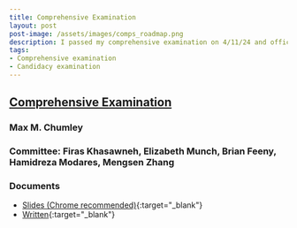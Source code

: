 ```yaml
---
title: Comprehensive Examination
layout: post
post-image: /assets/images/comps_roadmap.png
description: I passed my comprehensive examination on 4/11/24 and officially I am a Ph.D. candidate!
tags:
- Comprehensive examination
- Candidacy examination
---
```


## <u>Comprehensive Examination</u>

### **Max M. Chumley**

### Committee: **Firas Khasawneh**, **Elizabeth Munch**, **Brian Feeny**, **Hamidreza Modares**, **Mengsen Zhang**

### Documents
- [Slides (Chrome recommended)](/assets/html/comprehensive_examination/xaringan/slides/comprehensive_examination.html){:target="_blank"}
- [Written](/assets/html/comprehensive_examination/chumley_comprehensive_exam.pdf){:target="_blank"}

